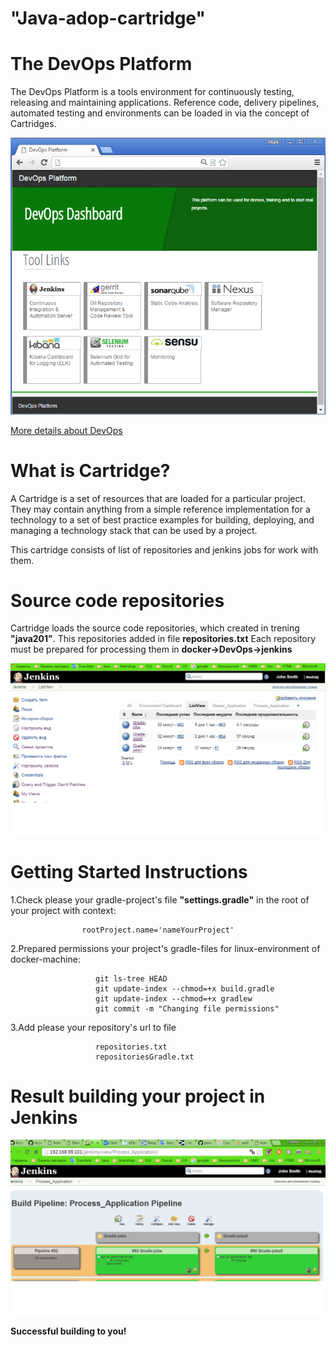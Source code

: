      
"Java-adop-cartridge"
=====================


The DevOps Platform
===================
The DevOps Platform is a tools environment for continuously testing, 
releasing and maintaining applications. 
Reference code, delivery pipelines, automated testing and environments 
can be loaded in via the concept of Cartridges.

![home.png](https://raw.githubusercontent.com/accenture/adop-docker-compose/master/img/home.png)

[More details about DevOps](https://github.com/Accenture/adop-docker-compose)

**What is Cartridge?**
=======================

A Cartridge is a set of resources that are loaded for a particular project. 
They may contain anything from a simple reference implementation 
for a technology to a set of best practice examples for building, 
deploying, and managing a technology stack that can be used by a project.

This cartridge consists of list of repositories and jenkins jobs for work with them.

**Source code repositories**
============================

  Cartridge loads the source code repositories, which created in trening **"java201"**.
  This repositories added in file **repositories.txt**
  Each repository must be prepared for processing them in 
              **docker->DevOps->jenkins**

![docker_jenkins.png](https://github.com/adm3942soit/java-ADOP-cartridge/blob/master/docker_Jenkins.png?raw=true)
 
 
**Getting Started Instructions**
=================================
  1.Check please your gradle-project's file **"settings.gradle"** 
  in the root of your project with context:
  
                    rootProject.name='nameYourProject'
 
  2.Prepared permissions your project's gradle-files for linux-environment 
  of docker-machine:
                       
                       git ls-tree HEAD
                       git update-index --chmod=+x build.gradle
                       git update-index --chmod=+x gradlew
                       git commit -m "Changing file permissions"
  
  3.Add please your repository's url to file
                       
                       repositories.txt 
                       repositoriesGradle.txt
                       
                          
**Result building your project in Jenkins**
==========================================
  
![result_jenkins.png](https://github.com/adm3942soit/java-ADOP-cartridge/blob/master/result_jenkins.png) 
  
  
  **Successful building to you!**
  
  
  
  
  
  
  
  
  
  
  
      